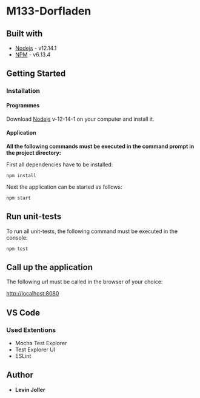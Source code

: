 # M133-Dorfladen

## Built with
* [Nodejs](https://nodejs.org/) - v12.14.1
* [NPM](https://www.npmjs.com/) - v6.13.4

## Getting Started
### Installation
#### Programmes
Download [Nodejs](https://nodejs.org) v-12-14-1 on your computer and install it.

#### Application
**All the following commands must be executed in the command prompt in the project directory:**

First all dependencies have to be installed:
```
npm install
```
Next the application can be started as follows:
```
npm start
```

## Run unit-tests
To run all unit-tests, the following command must be executed in the console:
```
npm test
```

## Call up the application
The following url must be called in the browser of your choice: 

[http://localhost:8080](http://localhost:8080)


## VS Code
### Used Extentions
* Mocha Test Explorer
* Test Explorer UI
* ESLint

## Author
* **Levin Joller**